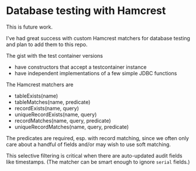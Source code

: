 # Database testing with Hamcrest

This is future work.

I've had great success with custom Hamcrest matchers for database testing
and plan to add them to this repo.

The gist with the test container versions

- have constructors that accept a testcontainer instance
- have independent implementations of a few simple JDBC functions

The Hamcrest matchers are

- tableExists(name)
- tableMatches(name, predicate)
- recordExists(name, query)
- uniqueRecordExists(name, query)
- recordMatches(name, query, predicate)
- uniqueRecordMatches(name, query, predicate)

The predicates are required, esp. with record matching, since we
often only care about a handful of fields and/or may wish to use
soft matching.

This selective filtering is critical when there are auto-updated
audit fields like timestamps. (The matcher can be smart enough to
ignore `serial` fields.)
